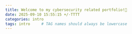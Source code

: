 ```yaml
---
title: Welcome to my cybersecurity related portfolio!🚀
date: 2025-09-10 15:55:15 +/-TTTT
categories: intro
tags: intro     # TAG names should always be lowercase
---
```

